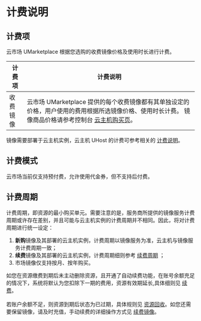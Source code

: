 <a name="YqRao"></a>
# 计费说明
<a name="bC6V3"></a>
## 计费项
云市场 UMarketplace 根据您选购的收费镜像价格及使用时长进行计费。

| 计费项 | 计费说明 |
| --- | --- |
| 收费镜像 | 云市场 UMarketplace 提供的每个收费镜像都有其单独设定的价格，用户使用的费用根据所选镜像价格、使用时长计费。 镜像商品价格请参考控制台 [云主机购买页](https://console.ucloud.cn/uhost/uhost)。 |

镜像需要部署于云主机实例，云主机 UHost 的计费可参考相关的 [计费说明](https://docs.ucloud.cn/uhost/buy/charge)。 
<a name="ADFvr"></a>
## 计费模式
云市场当前仅支持预付费，允许使用代金券，但不支持后付费。

<a name="rn54m"></a>
## 计费周期
计费周期，即资源的最小购买单元。需要注意的是，服务商所提供的镜像服务计费周期或许存在差别，并且可能与云主机实例的计费周期并不相同。因此，将对计费周期进行统一设定：

1. **新购**镜像及其部署的云主机实例，计费周期以镜像服务为准，云主机与镜像服务计费周期一致；
2. **续费**镜像及其部署的云主机实例，计费周期细则参考 [续费周期](/umarketplace/buy/renew.md#续费周期) ；
4. 市场镜像仅支持按月、按年购买。

如您在资源缴费到期后未主动删除资源，且开通了自动续费功能，在账号余额充足的情况下，系统将默认为您扣除下一期的费用，资源有效期延长,具体细则见 [续费](/umarketplace/buy/renew?id=自动续费)。<br /><br />若账户余额不足，则资源到期后状态为已过期，具体规则见 [资源回收](https://docs.ucloud.cn/uhost/buy/recycle)。如您还需要保留镜像，请及时充值，手动续费的详细操作方式见 [续费镜像](/umarketplace/buy/renew?id=手动续费)。

